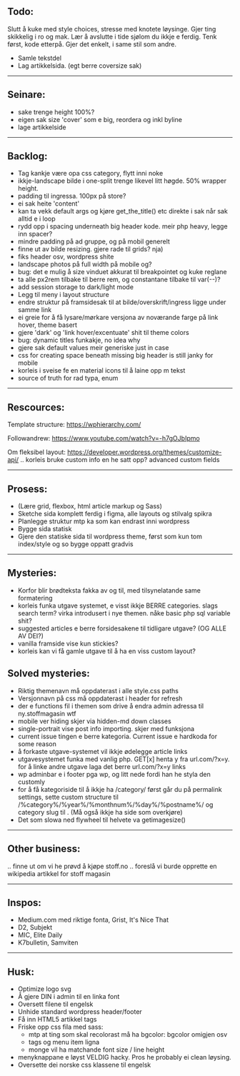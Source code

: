 ## Todo:

Slutt å kuke med style choices, stresse med knotete løysinge. Gjer ting skikkelig i ro og mak.
Lær å avslutte i tide sjølom du ikkje e ferdig. Tenk først, kode etterpå. Gjer det enkelt, i same stil som andre.

- Samle tekstdel
- Lag artikkelsida. (egt berre coversize sak)
  

-------

## Seinare:

- sake trenge height 100%?
- eigen sak size 'cover' som e big, reordera og inkl byline
- lage artikkelside

-------------------------------------

## Backlog: 

- Tag kankje være opa css category, flytt inni noke
- ikkje-landscape bilde i one-split trenge likevel litt høgde. 50% wrapper height.
- padding til ingressa. 100px på store?
- ei sak heite 'content'
- kan ta vekk default args og kjøre get_the_title() etc direkte i sak når 
  sak alltid e i loop
- rydd opp i spacing underneath big header kode. meir php heavy, legge inn spacer?
- mindre padding på ad gruppe, og på mobil generelt
- finne ut av bilde resizing. gjere rade til grids? nja)
- fiks header osv, wordpress shite
- landscape photos på full width på mobile og?
- bug: det e mulig å size vinduet akkurat til breakpointet og kuke reglane
- ta alle px2rem tilbake til berre rem, og constantane tilbake til var(--)?
- add session storage to dark/light mode
- Legg til meny i layout structure
- endre struktur på framsidesak til at bilde/overskrift/ingress ligge under samme link
- ei greie for å få lysare/mørkare versjona av noværande farge på link hover, theme basert
- gjere 'dark' og 'link hover/excentuate' shit til theme colors
- bug: dynamic titles funkakje, no idea why
- gjere sak default values meir generiske just in case
- css for creating space beneath missing big header is still janky for mobile
- korleis i sveise fe en material icons til å laine opp m tekst
- source of truth for rad typa, enum

------------------------------------

## Rescources:

Template structure:
https://wphierarchy.com/

Followandrew:
https://www.youtube.com/watch?v=-h7gOJbIpmo

Om fleksibel layout:
https://developer.wordpress.org/themes/customize-api/
.. korleis bruke custom info en he satt opp?
advanced custom fields

-------------------------------

## Prosess:

- (Lære grid, flexbox, html article markup og Sass)
- Sketche sida komplett ferdig i figma, alle layouts og stilvalg spikra
- Planlegge struktur mtp ka som kan endrast inni wordpress
- Bygge sida statisk
- Gjere den statiske sida til wordpress theme,
  først som kun tom index/style og so bygge oppatt gradvis


-------------------------

## Mysteries:
- Korfor blir brødteksta fakka av og til, med tilsynelatande same formatering
- korleis funka utgave systemet, e visst ikkje BERRE categories. slags search term? virka introdusert i nye themen. nåke basic php sql variable shit?
- suggested articles e berre forsidesakene til tidligare utgave? (OG ALLE AV DEI?)
- vanilla framside vise kun stickies?
- korleis kan vi få gamle utgave til å ha en viss custom layout?

## Solved mysteries:
- Riktig themenavn må oppdaterast i alle style.css paths
- Versjonnavn på css må oppdaterast i header for refresh
- der e functions fil i themen som drive å endra admin adressa til ny.stoffmagasin wtf
- mobile ver hiding skjer via hidden-md down classes
- single-portrait vise post info importing. skjer med funksjona
- current issue tingen e berre kategoria. Current issue e hardkoda for some reason
- å forkaste utgave-systemet vil ikkje ødelegge article links
- utgavesystemet funka med vanlig php. GET[x] henta y fra url.com/?x=y. for å linke andre utgave laga det berre url.com/?x=y links
- wp adminbar e i footer pga wp, og litt nede fordi han he styla den customly
- for å få kategoriside til å ikkje ha /category/ først går du på permalink settings, sette custom structure til /%category%/%year%/%monthnum%/%day%/%postname%/ og category slug til .  (Må også ikkje ha side som overkjøre)
- Det som slowa ned flywheel til helvete va getimagesize()

------------------------

## Other business:

.. finne ut om vi he prøvd å kjøpe stoff.no
.. foreslå vi burde opprette en wikipedia artikkel for stoff magasin

-------------------------

## Inspos:

- Medium.com med riktige fonta, Grist, It's Nice That
- D2, Subjekt
- MIC, Elite Daily
- K7bulletin, Samviten

-------------------------

## Husk:
- Optimize logo svg
- Å gjere DIN i admin til en linka font
- Oversett filene til engelsk
- Unhide standard wordpress header/footer
- Få inn HTML5 artikkel tags
- Friske opp css fila med sass: 
  - mtp at ting som skal recolorast må ha bgcolor: bgcolor omigjen osv
  - tags og menu item ligna
  - monge vil ha matchande font size / line height
- menyknappane e løyst VELDIG hacky. Pros he probably ei clean løysing.
- Oversette dei norske css klassene til engelsk